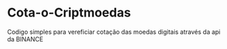 # Cota-o-Criptmoedas
Codigo simples para vereficiar cotação das moedas digitais através da api da BINANCE
